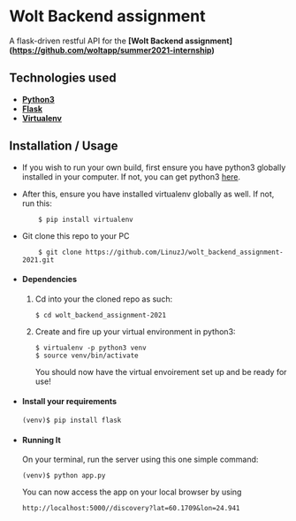 # Wolt Backend assignment

A flask-driven restful API for the **[Wolt Backend assignment] (https://github.com/woltapp/summer2021-internship)**

## Technologies used

- **[Python3](https://www.python.org/downloads/)**
- **[Flask](flask.pocoo.org/)**
- **[Virtualenv](https://virtualenv.pypa.io/en/stable/)**

## Installation / Usage

- If you wish to run your own build, first ensure you have python3 globally installed in your computer. If not, you can get python3 [here](https://www.python.org).
- After this, ensure you have installed virtualenv globally as well. If not, run this:
  ```
      $ pip install virtualenv
  ```
- Git clone this repo to your PC

  ```
      $ git clone https://github.com/LinuzJ/wolt_backend_assignment-2021.git
  ```

- #### Dependencies

  1. Cd into your the cloned repo as such:

     ```
     $ cd wolt_backend_assignment-2021
     ```

  2. Create and fire up your virtual environment in python3:

     ```
     $ virtualenv -p python3 venv
     $ source venv/bin/activate
     ```

     You should now have the virtual envoirement set up and be ready for use!

- #### Install your requirements

  ```
  (venv)$ pip install flask
  ```

- #### Running It
  On your terminal, run the server using this one simple command:
  ```
  (venv)$ python app.py
  ```
  You can now access the app on your local browser by using
  ```
  http://localhost:5000//discovery?lat=60.1709&lon=24.941
  ```
